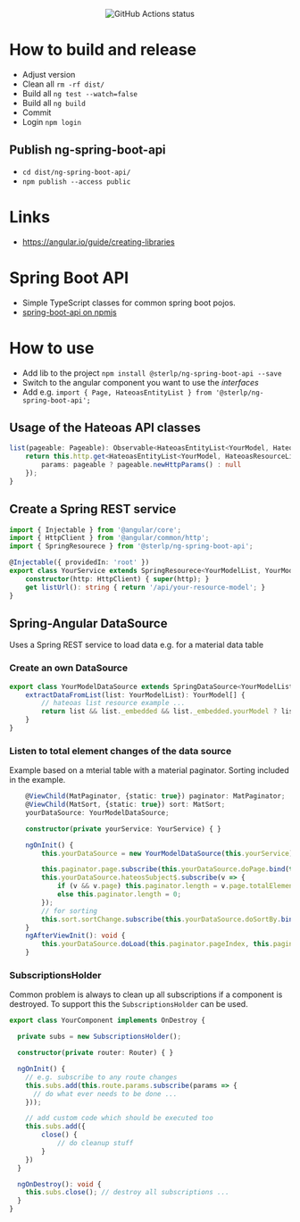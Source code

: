 <p align="center">
    <img alt="GitHub Actions status" src="https://github.com/sterlp/spring-angular-commons/workflows/Build%20Spring%20Angular/badge.svg">
</p>

# How to build and release

- Adjust version
- Clean all `rm -rf dist/`
- Build all `ng test --watch=false`
- Build all `ng build`
- Commit
- Login `npm login`

## Publish ng-spring-boot-api
- `cd dist/ng-spring-boot-api/`
- `npm publish --access public`

# Links
- https://angular.io/guide/creating-libraries

# Spring Boot API

- Simple TypeScript classes for common spring boot pojos.
- [spring-boot-api on npmjs](https://www.npmjs.com/package/@sterlp/ng-spring-boot-api)

# How to use

- Add lib to the project `npm install @sterlp/ng-spring-boot-api --save`
- Switch to the angular component you want to use the *interfaces*
- Add e.g. `import { Page, HateoasEntityList } from '@sterlp/ng-spring-boot-api';`

## Usage of the Hateoas API classes

```typescript
list(pageable: Pageable): Observable<HateoasEntityList<YourModel, HateoasResourceLinks>> {
    return this.http.get<HateoasEntityList<YourModel, HateoasResourceLinks>>('/api/your-resource', {
        params: pageable ? pageable.newHttpParams() : null
    });
}
```

## Create a Spring REST service

```typescript
import { Injectable } from '@angular/core';
import { HttpClient } from '@angular/common/http';
import { SpringResourece } from '@sterlp/ng-spring-boot-api';

@Injectable({ providedIn: 'root' })
export class YourService extends SpringResourece<YourModelList, YourModel> {
    constructor(http: HttpClient) { super(http); }
    get listUrl(): string { return '/api/your-resource-model'; }
}
```
## Spring-Angular DataSource

Uses a Spring REST service to load data e.g. for a material data table

### Create an own DataSource

```typescript
export class YourModelDataSource extends SpringDataSource<YourModelList, YourModel, YourService> {
    extractDataFromList(list: YourModelList): YourModel[] {
        // hateoas list resource example ...
        return list && list._embedded && list._embedded.yourModel ? list._embedded.yourModel : null;
    }
}
```

### Listen to total element changes of the data source

Example based on a mterial table with a material paginator. Sorting included in the example.

```typescript
    @ViewChild(MatPaginator, {static: true}) paginator: MatPaginator;
    @ViewChild(MatSort, {static: true}) sort: MatSort;
    yourDataSource: YourModelDataSource;

    constructor(private yourService: YourService) { }

    ngOnInit() {
        this.yourDataSource = new YourModelDataSource(this.yourService);

        this.paginator.page.subscribe(this.yourDataSource.doPage.bind(this.yourDataSource));
        this.yourDataSource.hateosSubject$.subscribe(v => {
            if (v && v.page) this.paginator.length = v.page.totalElements;
            else this.paginator.length = 0;
        });
        // for sorting
        this.sort.sortChange.subscribe(this.yourDataSource.doSortBy.bind(this.yourDataSource));
    }
    ngAfterViewInit(): void {
        this.yourDataSource.doLoad(this.paginator.pageIndex, this.paginator.pageSize);
    }
```

### SubscriptionsHolder

Common problem is always to clean up all subscriptions if a component is destroyed. To support this the `SubscriptionsHolder` can be used.

```typescript
export class YourComponent implements OnDestroy {

  private subs = new SubscriptionsHolder();

  constructor(private router: Router) { }

  ngOnInit() {
    // e.g. subscribe to any route changes
    this.subs.add(this.route.params.subscribe(params => {
      // do what ever needs to be done ...
    }));

    // add custom code which should be executed too
    this.subs.add({
        close() {
            // do cleanup stuff
        }
    })
  }

  ngOnDestroy(): void {
    this.subs.close(); // destroy all subscriptions ...
  }
}
```
